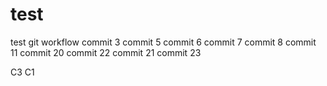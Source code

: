 # test
test git workflow
commit 3
commit 5
commit 6
commit 7
commit 8
commit 11
commit 20
commit 22
commit 21
commit 23

C3
C1
